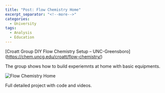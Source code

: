 ```yaml
---
title: "Post: Flow Chemistry Home"
excerpt_separator: "<!--more-->"
categories:
  - University
tags:
  - Analysis
  - Education
---
```


[Croatt Group DIY Flow Chemistry Setup – UNC-Greensboro] (https://chem.uncg.edu/croatt/flow-chemistry/)

The group shows how to build experiemnts at home with basic equipments.


![Flow Chemistry Home](https://youtu.be/sx5VR6oJWaY?list=PLX53bZT1uB5lPl_5kWw40hWeIYNU5rnih)

Full detailed project with code and videos.
